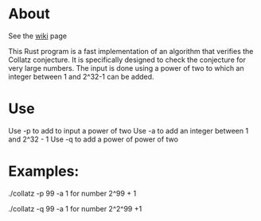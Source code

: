 # About
See the [wiki](https://github.com/erik-2/collatz/wiki) page

This Rust program is a fast implementation of an algorithm that verifies the Collatz conjecture. It is specifically designed to check the conjecture for very large numbers. The input is done using a power of two to which an integer between 1 and 2^32-1 can be added.

# Use
Use -p to add to input a power of two
Use -a to add an integer between 1 and 2^32 - 1
Use -q to add a power of power of two

# Examples:
./collatz -p 99 -a 1 for number 2^99 + 1

./collatz -q 99 -a 1 for number 2^2^99 +1
